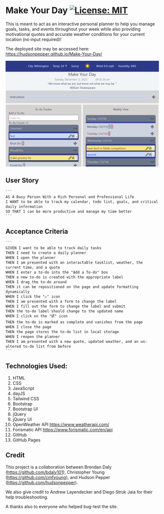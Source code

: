 # Make Your Day [![License: MIT](https://img.shields.io/badge/License-MIT-yellow.svg)](https://opensource.org/licenses/MIT)

This is meant to act as an interactive personal planner to help you manage goals, tasks, and events throughout your week while also providing motivational quotes and accurate weather conditions for your current location (no input required)!


The deployed site may be accessed here:
https://hudsonpepper.github.io/Make-Your-Day/

![Screenshot of Deployed Site](./assets/images/Example-Screenshot(Make-Your-Day).png "Screenshot")
<!-- ToDo Add Photo and Link to Deployment -->
## User Story
	```
	AS A Busy Person With a Rich Personal and Professional Life
	I WANT to be able to track my calendar, todo list, goals, and critical daily information
	SO THAT I can be more productive and manage my time better
	```
## Acceptance Criteria
	```
	GIVEN I want to be able to track daily tasks
	THEN I need to create a daily planner 
	WHEN I open the planner 
	THEN I am presented with an interactable tasklist, weather, the current time, and a quote
	WHEN I enter a to-do into the "Add a To-do" box 
	THEN a new to-do is created with the appropriate label
	WHEN I drag the to-do around 
	THEN it can be repositioned on the page and update formatting dynamically
	WHEN I click the "✏️" icon
	THEN I am presented with a form to change the label
	WHEN I fill out the form to change the label and submit
	THEN the to-do label should change to the updated name
	WHEN I click on the "🗹" icon
	THEN the to-do is marked as complete and vanishes from the page
	WHEN I close the page
	THEN the page stores the to-do list in local storage
	WHEN I reopen the planner
	THEN I am presented with a new quote, updated weather, and an un-altered to-do list from before
	```
## Technologies Used:
1. HTML
2. CSS
3. JavaScript
4. dayJS
5. Tailwind CSS
6. Bootstrap
7. Bootstrap UI
8. jQuery
9. jQuery UI
10. OpenWeather API https://www.weatherapi.com/
11. Forismatic API https://www.forismatic.com/en/api
12. GitHub
13. GitHub Pages

## Credit
This project is a collaboration between Brendan Daly (https://github.com/bdaly101), Christopher Young (https://github.com/cmfyoung), and Hudson Pepper (https://github.com/hudsonpepper).

We also give credit to Andrew Layendecker and Diego Struk Jaia for their help troubleshooting.

A thanks also to everyone who helped bug-test the site. 